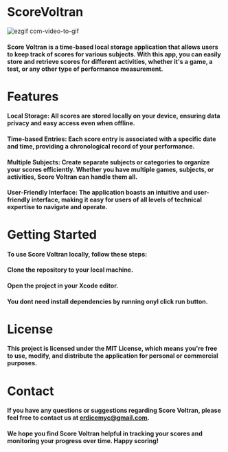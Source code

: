 # ScoreVoltran
![ezgif com-video-to-gif](https://github.com/erdicem/ScoreVoltran/assets/58256667/05359583-62a1-4089-8eb6-ee84babf51b9)

#### Score Voltran is a time-based local storage application that allows users to keep track of scores for various subjects. With this app, you can easily store and retrieve scores for different activities, whether it's a game, a test, or any other type of performance measurement.

# Features
#### Local Storage: All scores are stored locally on your device, ensuring data privacy and easy access even when offline.
#### Time-based Entries: Each score entry is associated with a specific date and time, providing a chronological record of your performance.
#### Multiple Subjects: Create separate subjects or categories to organize your scores efficiently. Whether you have multiple games, subjects, or activities, Score Voltran can handle them all.
#### User-Friendly Interface: The application boasts an intuitive and user-friendly interface, making it easy for users of all levels of technical expertise to navigate and operate.

# Getting Started
#### To use Score Voltran locally, follow these steps:
#### Clone the repository to your local machine.
#### Open the project in your  Xcode editor.
#### You dont need install  dependencies by running onyl click run button. 

# License
#### This project is licensed under the MIT License, which means you're free to use, modify, and distribute the application for personal or commercial purposes.

# Contact
#### If you have any questions or suggestions regarding Score Voltran, please feel free to contact us at erdicemyc@gmail.com.

#### We hope you find Score Voltran helpful in tracking your scores and monitoring your progress over time. Happy scoring!

